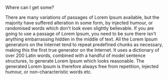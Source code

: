 Where can I get some?

There are many variations of passages of Lorem Ipsum available, but the majority have suffered alteration in some form, by injected humour, 
or randomised words which don't look even slightly believable. If you are going to use a passage of Lorem Ipsum, 
you need to be sure there isn't anything embarrassing hidden in the middle of text. All the Lorem Ipsum generators on the Internet tend to repeat predefined chunks as necessary, 
making this the first true generator on the Internet. It uses a dictionary of over 200 Latin words, combined with a handful of model sentence structures, 
to generate Lorem Ipsum which looks reasonable. The generated Lorem Ipsum is therefore always free from repetition, injected humour, or non-characteristic words etc.